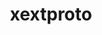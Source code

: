 ---
title: "xextproto"
layout: cache
categories: [package, v0.21.2]
meta: {"versions": ["7.3.0"], "compilers": ["gcc@=11.1.0", "gcc@=11.3.0", "gcc@=11.4.0", "gcc@=7.3.1", "gcc@=9.4.0"], "oss": ["amzn2", "ubuntu20.04", "ubuntu22.04"], "platforms": ["linux"], "targets": ["aarch64", "neoverse_n1", "neoverse_v1", "ppc64le", "x86_64_v3"], "stacks": ["aws-isc", "aws-isc-aarch64", "data-vis-sdk", "e4s", "e4s-neoverse_v1", "e4s-power", "e4s-rocm-external", "ml-linux-x86_64-rocm", "root"], "num_specs": 8, "num_specs_by_stack": {"aws-isc-aarch64": 2, "root": 8, "aws-isc": 1, "e4s-neoverse_v1": 1, "e4s-power": 1, "data-vis-sdk": 1, "e4s": 1, "e4s-rocm-external": 1, "ml-linux-x86_64-rocm": 1}}
spec_details: [{"hash": "qn7qitrg2rtst3vpdfvy7yp4lqzy3cpx", "compiler": "gcc@=7.3.1", "versions": ["7.3.0"], "os": "amzn2", "platform": "linux", "target": "aarch64", "variants": ["build_system=autotools"], "stacks": ["aws-isc-aarch64", "root"], "size": "-", "tarball": "https://binaries.spack.io/v0.21.2/build_cache/linux-amzn2-aarch64/gcc-7.3.1/xextproto-7.3.0/linux-amzn2-aarch64-gcc-7.3.1-xextproto-7.3.0-qn7qitrg2rtst3vpdfvy7yp4lqzy3cpx.spack"}, {"hash": "2oy5vrx6f5b2poosdew3crnziyqja6s6", "compiler": "gcc@=7.3.1", "versions": ["7.3.0"], "os": "amzn2", "platform": "linux", "target": "neoverse_n1", "variants": ["build_system=autotools"], "stacks": ["aws-isc-aarch64", "root"], "size": "-", "tarball": "https://binaries.spack.io/v0.21.2/build_cache/linux-amzn2-neoverse_n1/gcc-7.3.1/xextproto-7.3.0/linux-amzn2-neoverse_n1-gcc-7.3.1-xextproto-7.3.0-2oy5vrx6f5b2poosdew3crnziyqja6s6.spack"}, {"hash": "3l5dpbs5qy7gafxdubkaiiztpjurflbc", "compiler": "gcc@=7.3.1", "versions": ["7.3.0"], "os": "amzn2", "platform": "linux", "target": "x86_64_v3", "variants": ["build_system=autotools"], "stacks": ["root", "aws-isc"], "size": "-", "tarball": "https://binaries.spack.io/v0.21.2/build_cache/linux-amzn2-x86_64_v3/gcc-7.3.1/xextproto-7.3.0/linux-amzn2-x86_64_v3-gcc-7.3.1-xextproto-7.3.0-3l5dpbs5qy7gafxdubkaiiztpjurflbc.spack"}, {"hash": "j7mmtnuu6vq26si2ietf5a6pbr3yc2z7", "compiler": "gcc@=11.4.0", "versions": ["7.3.0"], "os": "ubuntu20.04", "platform": "linux", "target": "neoverse_v1", "variants": ["build_system=autotools"], "stacks": ["e4s-neoverse_v1", "root"], "size": "-", "tarball": "https://binaries.spack.io/v0.21.2/build_cache/linux-ubuntu20.04-neoverse_v1/gcc-11.4.0/xextproto-7.3.0/linux-ubuntu20.04-neoverse_v1-gcc-11.4.0-xextproto-7.3.0-j7mmtnuu6vq26si2ietf5a6pbr3yc2z7.spack"}, {"hash": "ajaw5l6ethvhczixumohsdx6wumzkdlw", "compiler": "gcc@=9.4.0", "versions": ["7.3.0"], "os": "ubuntu20.04", "platform": "linux", "target": "ppc64le", "variants": ["build_system=autotools"], "stacks": ["root", "e4s-power"], "size": "-", "tarball": "https://binaries.spack.io/v0.21.2/build_cache/linux-ubuntu20.04-ppc64le/gcc-9.4.0/xextproto-7.3.0/linux-ubuntu20.04-ppc64le-gcc-9.4.0-xextproto-7.3.0-ajaw5l6ethvhczixumohsdx6wumzkdlw.spack"}, {"hash": "7crdyfx25vk6picc6wilnsvyb5vnvlru", "compiler": "gcc@=11.1.0", "versions": ["7.3.0"], "os": "ubuntu20.04", "platform": "linux", "target": "x86_64_v3", "variants": ["build_system=autotools"], "stacks": ["data-vis-sdk", "root"], "size": "-", "tarball": "https://binaries.spack.io/v0.21.2/build_cache/linux-ubuntu20.04-x86_64_v3/gcc-11.1.0/xextproto-7.3.0/linux-ubuntu20.04-x86_64_v3-gcc-11.1.0-xextproto-7.3.0-7crdyfx25vk6picc6wilnsvyb5vnvlru.spack"}, {"hash": "qbjcfn2r5vjwdxlnrwdlqdepfvqxzce5", "compiler": "gcc@=11.4.0", "versions": ["7.3.0"], "os": "ubuntu20.04", "platform": "linux", "target": "x86_64_v3", "variants": ["build_system=autotools"], "stacks": ["e4s", "root", "e4s-rocm-external"], "size": "-", "tarball": "https://binaries.spack.io/v0.21.2/build_cache/linux-ubuntu20.04-x86_64_v3/gcc-11.4.0/xextproto-7.3.0/linux-ubuntu20.04-x86_64_v3-gcc-11.4.0-xextproto-7.3.0-qbjcfn2r5vjwdxlnrwdlqdepfvqxzce5.spack"}, {"hash": "q7rjzdkyrns6tbygzv6bb4ncsovwutcs", "compiler": "gcc@=11.3.0", "versions": ["7.3.0"], "os": "ubuntu22.04", "platform": "linux", "target": "x86_64_v3", "variants": ["build_system=autotools"], "stacks": ["root", "ml-linux-x86_64-rocm"], "size": "-", "tarball": "https://binaries.spack.io/v0.21.2/build_cache/linux-ubuntu22.04-x86_64_v3/gcc-11.3.0/xextproto-7.3.0/linux-ubuntu22.04-x86_64_v3-gcc-11.3.0-xextproto-7.3.0-q7rjzdkyrns6tbygzv6bb4ncsovwutcs.spack"}]
---